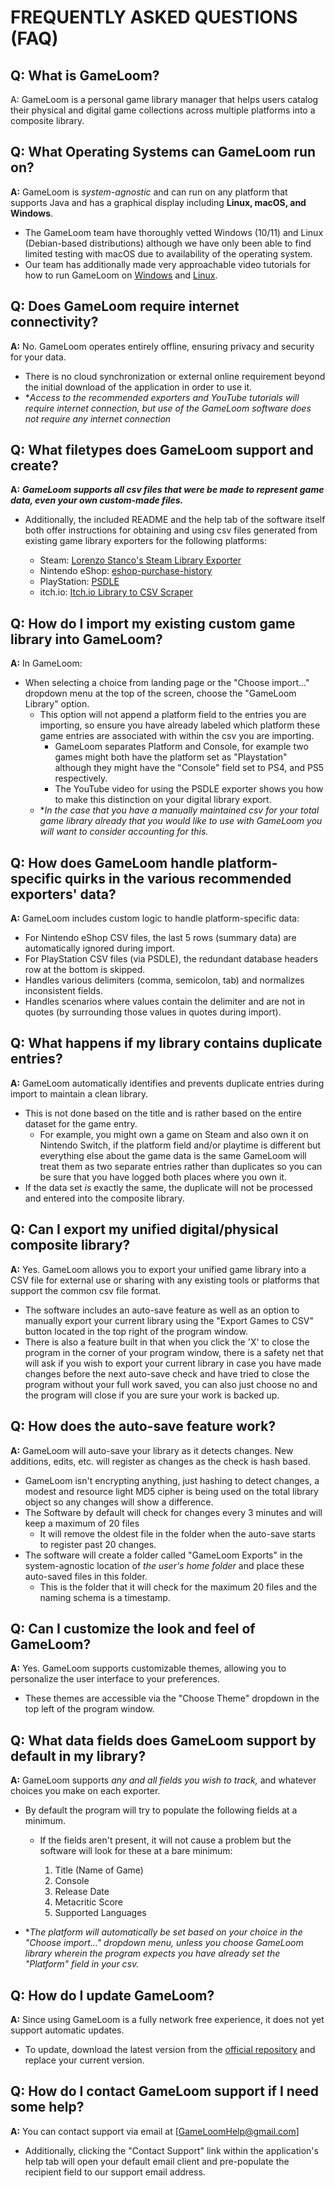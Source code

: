 # FREQUENTLY ASKED QUESTIONS (FAQ)

## Q: What is GameLoom?

A: GameLoom is a personal game library manager that helps users catalog their physical and digital game collections across multiple platforms into a composite library.


## Q: What Operating Systems can GameLoom run on?

**A:** GameLoom is *system-agnostic* and can run on any platform that supports Java and has a graphical display including **Linux, macOS, and Windows**. 
- The GameLoom team have thoroughly vetted Windows (10/11) and Linux (Debian-based distributions) although we have only been able to find limited testing with macOS due to availability of the operating system.
- Our team has additionally made very approachable video tutorials for how to run GameLoom on [Windows](https://youtu.be/uOQYS-_5dvU) and [Linux](https://youtu.be/tZD4-sFCjF0).


## Q: Does GameLoom require internet connectivity?

**A:** No. GameLoom operates entirely offline, ensuring privacy and security for your data. 
- There is no cloud synchronization or external online requirement beyond the initial download of the application in order to use it.
- **Access to the recommended exporters and YouTube tutorials will require internet connection, but use of the GameLoom software does not require any internet connection*


## Q: What filetypes does GameLoom support and create?

**A:** ***GameLoom supports all csv files that were be made to represent game data, even your own custom-made files.***

- Additionally, the included README and the help tab of the software itself both offer instructions for obtaining and using csv files generated from existing game library exporters for the following platforms:

    - Steam: [Lorenzo Stanco's Steam Library Exporter](https://www.lorenzostanco.com/lab/steam/)
    - Nintendo eShop: [eshop-purchase-history](https://github.com/redphx/eshop-purchase-history)
    - PlayStation: [PSDLE](https://repod.github.io/psdle/)
    - itch.io: [Itch.io Library to CSV Scraper](https://gist.github.com/abraxas86/ad72ba46b6cdd86dc63058bba0c629c2#file-itchiocollectiontocsv-user-js)


## Q: How do I import my existing custom game library into GameLoom?

**A:** In GameLoom:
- When selecting a choice from landing page or the "Choose import..." dropdown menu at the top of the screen, choose the "GameLoom Library" option.
    - This option will not append a platform field to the entries you are importing, so ensure you have already labeled which platform these game entries are associated with within the csv you are importing.
        - GameLoom separates Platform and Console, for example two games might both have the platform set as "Playstation" although they might have the "Console" field set to PS4, and PS5 respectively.
        - The YouTube video for using the PSDLE exporter shows you how to make this distinction on your digital library export.
    - **In the case that you have a manually maintained csv for your total game library already that you would like to use with GameLoom you will want to consider accounting for this.*


## Q: How does GameLoom handle platform-specific quirks in the various recommended exporters' data?

**A:** GameLoom includes custom logic to handle platform-specific data:
- For Nintendo eShop CSV files, the last 5 rows (summary data) are automatically ignored during import.
- For PlayStation CSV files (via PSDLE), the redundant database headers row at the bottom is skipped.
- Handles various delimiters (comma, semicolon, tab) and normalizes inconsistent fields.
- Handles scenarios where values contain the delimiter and are not in quotes (by surrounding those values in quotes during import).


## Q: What happens if my library contains duplicate entries?

**A:** GameLoom automatically identifies and prevents duplicate entries during import to maintain a clean library.
- This is not done based on the title and is rather based on the entire dataset for the game entry.
    - For example, you might own a game on Steam and also own it on Nintendo Switch, if the platform field and/or playtime is different but everything else about the game data is the same GameLoom will treat them as two separate entries rather than duplicates so you can be sure that you have logged both places where you own it.
- If the data set *is* exactly the same, the duplicate will not be processed and entered into the composite library.


## Q: Can I export my unified digital/physical composite library?

**A:** Yes. GameLoom allows you to export your unified game library into a CSV file for external use or sharing with any existing tools or platforms that support the common csv file format.
- The software includes an auto-save feature as well as an option to manually export your current library using the "Export Games to CSV" button located in the top right of the program window.
- There is also a feature built in that when you click the 'X' to close the program in the corner of your program window, there is a safety net that will ask if you wish to export your current library in case you have made changes before the next auto-save check and have tried to close the program without your full work saved, you can also just choose no and the program will close if you are sure your work is backed up.


## Q: How does the auto-save feature work?

**A:** GameLoom will auto-save your library as it detects changes. New additions, edits, etc. will register as changes as the check is hash based. 
- GameLoom isn't encrypting anything, just hashing to detect changes, a modest and resource light MD5 cipher is being used on the total library object so any changes will show a difference.
- The Software by default will check for changes every 3 minutes and will keep a maximum of 20 files
    - It will remove the oldest file in the folder when the auto-save starts to register past 20 changes.
- The software will create a folder called "GameLoom Exports" in the system-agnostic location of *the user's home folder* and place these auto-saved files in this folder.
    - This is the folder that it will check for the maximum 20 files and the naming schema is a timestamp.


## Q: Can I customize the look and feel of GameLoom?

**A:** Yes. GameLoom supports customizable themes, allowing you to personalize the user interface to your preferences.
- These themes are accessible via the "Choose Theme" dropdown in the top left of the program window.


## Q: What data fields does GameLoom support by default in my library?

**A:** GameLoom supports *any and all fields you wish to track,* and whatever choices you make on each exporter.
- By default the program will try to populate the following fields at a minimum.
    - If the fields aren't present, it will not cause a problem but the software will look for these at a bare minimum:

        1. Title (Name of Game)
        2. Console
        3. Release Date
        4. Metacritic Score
        5. Supported Languages

- **The platform will automatically be set based on your choice in the "Choose import..." dropdown menu, unless you choose GameLoom library wherein the program expects you have already set the "Platform" field in your csv.*


## Q: How do I update GameLoom?

**A:** Since using GameLoom is a fully network free experience, it does not yet support automatic updates.
- To update, download the latest version from the [official repository](https://github.com/Game-Loom/GameLoom) and replace your current version.


## Q: How do I contact GameLoom support if I need some help?

**A:** You can contact support via email at [GameLoomHelp@gmail.com]
- Additionally, clicking the "Contact Support" link within the application's help tab will open your default email client and pre-populate the recipient field to our support email address.

